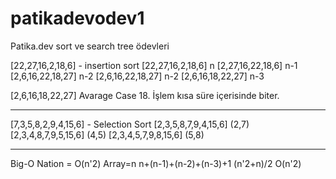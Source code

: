 # patikadevodev1
Patika.dev sort ve search tree ödevleri

[22,27,16,2,18,6] - insertion sort
[22,27,16,2,18,6] n
[2,27,16,22,18,6] n-1
[2,6,16,22,18,27] n-2 
[2,6,16,22,18,27] n-2
[2,6,16,18,22,27] n-3

[2,6,16,18,22,27] Avarage Case 18. İşlem kısa süre içerisinde biter.

-------------------------------------------------------------------------

[7,3,5,8,2,9,4,15,6] - Selection Sort
[2,3,5,8,7,9,4,15,6] (2,7)
[2,3,4,8,7,9,5,15,6] (4,5)
[2,3,4,5,7,9,8,15,6] (5,8)

-------------------------------------------------------------------------

Big-O Nation = O(n'2)
Array=n
n+(n-1)+(n-2)+(n-3)+1
(n'2+n)/2
O(n'2)
